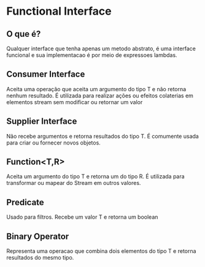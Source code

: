 # Functional Interface

## O que é?

Qualquer interface que tenha apenas um metodo abstrato, é uma interface funcional e sua implementacao é por meio de expressoes lambdas.

## Consumer Interface

Aceita uma operação que aceita um argumento do tipo T e não retorna nenhum resultado.
É utilizada para realizar ações ou efeitos colaterias em elementos stream sem modificar ou retornar um valor

## Supplier Interface

Não recebe argumentos e retorna resultados do tipo T.
É comumente usada para criar ou fornecer novos objetos.

## Function<T,R>

Aceita um argumento do tipo T e retorna um do tipo R.
É utilizada para transformar ou mapear do Stream em outros valores.

## Predicate 

Usado para filtros.
Recebe um valor T e retorna um boolean

## Binary Operator

Representa uma operacao que combina dois elementos do tipo T e retorna resultados do mesmo tipo.